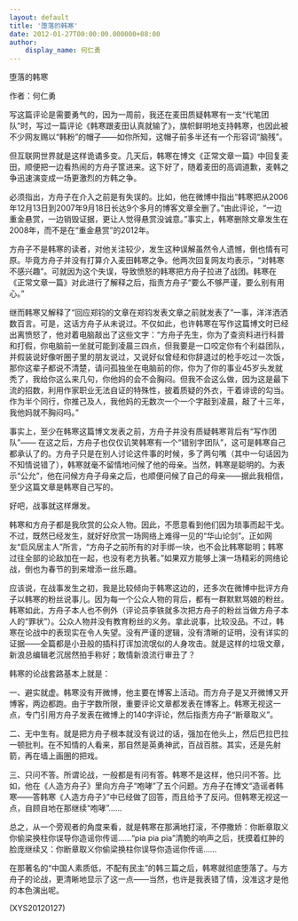 ```yaml
---
layout: default
title: '堕落的韩寒'
date: 2012-01-27T00:00:00.000000+08:00
author:
    display_name: 何仁勇
---
```


堕落的韩寒

作者：何仁勇

写这篇评论是需要勇气的，因为一周前，我还在麦田质疑韩寒有一支“代笔团队”时，写过一篇评论《韩寒跟麦田认真就输了》，旗帜鲜明地支持韩寒，也因此被不少网友赐以“韩粉”的帽子——如你所知，这帽子前多半还有一个形容词“脑残”。

但互联网世界就是这样诡谲多变。几天后，韩寒在博文《正常文章一篇》中回复麦田，顺便把一边看热闹的方舟子筐进来。这下好了，随着麦田的高调道歉，麦韩之争迅速演变成一场更激烈的方韩之争。

必须指出，方舟子在介入之前是有失误的。比如，他在微博中指出“韩寒把从2006年12月13日到2007年9月18日长达9个多月的博客文章全删了。”由此评论，“一边重金悬赏，一边销毁证据，更让人觉得悬赏没诚意。”事实上，韩寒删除文章发生在2008年，而不是在“重金悬赏”的2012年。

方舟子不是韩寒的读者，对他关注较少，发生这种误解虽然令人遗憾，倒也情有可原。毕竟方舟子并没有打算介入麦田韩寒之争。他两次回复网友均表示，“对韩寒不感兴趣”。可就因为这个失误，导致愤怒的韩寒把方舟子拉进了战团。韩寒在《正常文章一篇》对此进行了解释之后，指责方舟子“要么不够严谨，要么别有用心。”

继而韩寒又解释了“回应郑钧的文章在郑钧发表文章之前就发表了”一事，洋洋洒洒数百言。可是，这话方舟子从未说过。不仅如此，也许韩寒在写作这篇博文时已经出离愤怒了，他对着电脑敲出了这些文字：“方舟子先生，你为了查资料进行科普和打假，你电脑前一坐就可能到凌晨三四点，但我要是一口咬定你有个利益团队，并假装说好像听圈子里的朋友说过，又说好似曾经和你辞退过的枪手吃过一次饭，那你这辈子都说不清楚，请问孤独坐在电脑前的你，你为了你的事业45岁头发就秃了，我给你这么来几句，你他妈的会不会胸闷。但我不会这么做，因为这是最下流的招数，利用作家职业无法自证的特殊性，披着质疑的外衣，干着诽谤的勾当。作为半个同行，你推己及人，我他妈的无数次一个一个字敲到凌晨，敲了十三年，我他妈就不胸闷吗。”

事实上，至少在韩寒这篇博文发表之前，方舟子并没有质疑韩寒背后有“写作团队”—— 在这之后，方舟子也仅仅讥笑韩寒有一个“错别字团队”，这可是韩寒自己都承认了的。方舟子只是在别人讨论这件事的时候，多了两句嘴（其中一句话因为不知情说错了），韩寒就毫不留情地问候了他的母亲。当然，韩寒是聪明的。为表示“公允”，他在问候方舟子母亲之后，也顺便问候了自己的母亲——据此我相信，至少这篇文章是韩寒自己写的。

好吧，战事就这样爆发。

韩寒和方舟子都是我欣赏的公众人物。因此，不愿意看到他们因为琐事而起干戈。不过，既然已经发生，就好好欣赏一场网络上难得一见的“华山论剑”。正如网友“启风居主人”所言，“方舟子之前所有的对手绑一块，也不会比韩寒聪明；韩寒过往全部的论敌加在一起，也没有老方执著。”如果双方能够上演一场精彩的网络论战，倒也为春节的到来增添一丝乐趣。

应该说，在战事发生之初，我是比较倾向于韩寒这边的，还多次在微博中批评方舟子以韩寒的粉丝说事儿。因为每一个公众人物的背后，都有一群默默骂娘的粉丝。韩寒如此，方舟子本人也不例外（评论员李铁就多次把方舟子的粉丝当做方舟子本人的“罪状”）。公众人物并没有教育粉丝的义务。拿此说事，比较没品。不过，韩寒在论战中的表现实在令人失望。没有严谨的逻辑，没有清晰的证明，没有详实的证据——全篇都是小丑般的插科打诨加流氓似的人身攻击。就是这样的垃圾文章，新浪总编辑老沉居然拍手称好；敢情新浪流行审丑了？

韩寒的论战套路基本上就是：

一、避实就虚。韩寒没有开微博，他主要在博客上活动。而方舟子是又开微博又开博客，两边都跑。由于字数所限，重要评论文章都发表在博客上。韩寒无视这一点，专门引用方舟子发表在微博上的140字评论，然后指责方舟子“断章取义”。

二、无中生有。就是把方舟子根本就没有说过的话，强加在他头上，然后巴拉巴拉一顿批判。在不知情的人看来，那自然是英勇神武，百战百胜。其实，还是先射箭，再在墙上画圈的把戏。

三、只问不答。所谓论战，一般都是有问有答。韩寒不是这样，他只问不答。比如，他在《人造方舟子》里向方舟子“咆哮”了五个问题。方舟子在博文“造谣者韩寒——答韩寒《人造方舟子》”中已经做了回答，而且给予了反问。但韩寒无视这一点，自顾自地在那继续“咆哮”……

总之，从一个旁观者的角度来看，就是韩寒在那满地打滚，不停撒娇：你断章取义你偷梁换柱你误导你造谣你传谣……“pia pia pia”清脆的响声之后，抚摸着红肿的脸庞继续又：你断章取义你偷梁换柱你误导你造谣你传谣……

在那著名的“中国人素质低，不配有民主”的韩三篇之后，韩寒就彻底堕落了。与方舟子的论战，更清晰地显示了这一点——当然，也许是我表错了情，没准这才是他的本色演出呢。

(XYS20120127)

